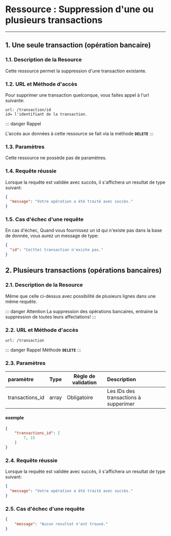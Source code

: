 # Ressource : Suppression d'une ou plusieurs transactions

---

## 1. Une seule transaction (opération bancaire)
### 1.1. Description de la Resource

Cette ressource permet la suppression d'une transaction existante.

### 1.2. URL et Méthode d'accès

Pour supprimer une transaction quelconque, vous faites appel à l'url suivante:

```
url: /transaction/id
id= l'identifiant de la transaction.
```

::: danger Rappel

L'accès aux données à cette ressource se fait via la méthode **`DELETE`**
:::

### 1.3. Paramètres

Cette ressource ne possède pas de paramètres.

### 1.4. Requête réussie

Lorsque la requête est validée avec succès, il s'affichera un resultat de type suivant:

```json
{
  "message": "Votre opération a été traité avec succès."
}
```

### 1.5. Cas d'échec d'une requête

En cas d'échec, Quand vous fournissez un id qui n'existe pas dans la base de donnée, vous aurez un message de type:

```json
{
  "id": "Ce(tte) transaction n'existe pas."
}
```



## 2. Plusieurs transactions (opérations bancaires)
### 2.1. Description de la Resource

Même que celle ci-dessus avec possibilité de plusieurs lignes dans une même requête.

::: danger Attention
La suppression des opérations bancaires, entraine la suppression de toutes leurs affectations!
:::


### 2.2. URL et Méthode d'accès


```
url: /transaction
```

::: danger Rappel
Méthode **`DELETE`**
:::

### 2.3. Paramètres

| paramètre | Type | Règle de validation | Description |
| :------------ | :------: | ----------------------------------------------------------------------------------------------------------------------------------------------------------------------------------- | :---------------------------------------------------- |
| transactions_id | array | Obligatoire | Les IDs des transactions à supperimer |

#### exemple
```json
{
    "transactions_id": [
        7, 15
    ]
}
```

### 2.4. Requête réussie

Lorsque la requête est validée avec succès, il s'affichera un resultat de type suivant:

```json
{
  "message": "Votre opération a été traité avec succès."
}
```

### 2.5. Cas d'échec d'une requête

```json
{
    "message": "Aucun resultat n'est trouvé."
}
```
